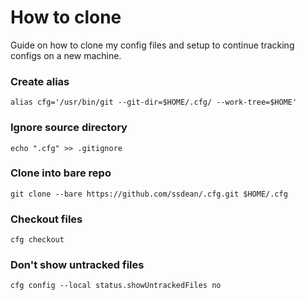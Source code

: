 # How to clone
Guide on how to clone my config files and setup to continue tracking configs on a new machine.

### Create alias
`alias cfg='/usr/bin/git --git-dir=$HOME/.cfg/ --work-tree=$HOME'`

### Ignore source directory
`echo ".cfg" >> .gitignore`

### Clone into bare repo
`git clone --bare https://github.com/ssdean/.cfg.git $HOME/.cfg`

### Checkout files
`cfg checkout`

### Don't show untracked files
`cfg config --local status.showUntrackedFiles no`

